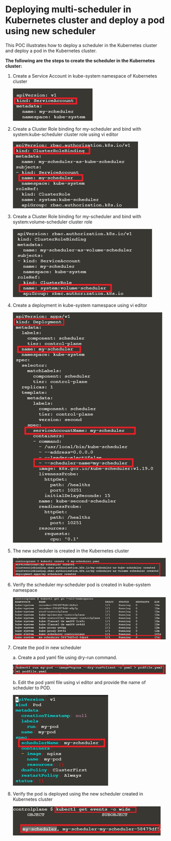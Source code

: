 # Deploying multi-scheduler in Kubernetes cluster and deploy a pod using new scheduler #

This POC illustrates how to deploy a scheduler in the Kubernetes cluster and deploy a pod in the Kubernetes cluster.

**The following are the steps to create the scheduler in the Kubernetes cluster:**

1.	Create a Service Account in kube-system namespace of Kubernetes cluster

      ![Alt text](https://github.com/Protontech-1803/devops/blob/master/Multi-scheduler/Image/ServiceAccount.jpg)
      
2.	Create a Cluster Role binding for my-scheduler and bind with system:kube-scheduler cluster role using vi editor

      ![Alt text](https://github.com/Protontech-1803/devops/blob/master/Multi-scheduler/Image/ClusterRoleBinding1.jpg)
      
3.	Create a Cluster Role binding for my-scheduler and bind with system:volume-scheduler cluster role

      ![Alt text](https://github.com/Protontech-1803/devops/blob/master/Multi-scheduler/Image/ClusterRoleBinding2.jpg)
      
4.	Create a deployment in kube-system namespace using vi editor

      ![Alt text](https://github.com/Protontech-1803/devops/blob/master/Multi-scheduler/Image/Deployment.jpg)

5.	The new scheduler is created in the Kubernetes cluster

      ![Alt text](https://github.com/Protontech-1803/devops/blob/master/Multi-scheduler/Image/SchedulerList.jpg)

6.	Verify the scheduler my-scheduler pod is created in kube-system namespace

      ![Alt text](https://github.com/Protontech-1803/devops/blob/master/Multi-scheduler/Image/SchedulerPod.jpg)

7.	Create the pod in new scheduler
  
    a.	Create a pod yaml file using dry-run command.

      ![Alt text](https://github.com/Protontech-1803/devops/blob/master/Multi-scheduler/Image/Podfile.jpg)
  
    b.	Edit the pod yaml file using vi editor and provide the name of scheduler to POD.

      ![Alt text](https://github.com/Protontech-1803/devops/blob/master/Multi-scheduler/Image/Pod.jpg)

8.	Verify the pod is deployed using the new scheduler created in Kubernetes cluster

      ![Alt text](https://github.com/Protontech-1803/devops/blob/master/Multi-scheduler/Image/List.jpg)

